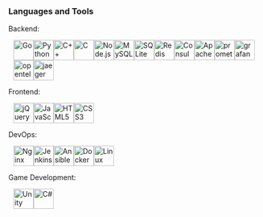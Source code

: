 
### Languages and Tools

Backend:
<div style="display: flex; flex-wrap: wrap; margin: 10px;">
  <img title="Go" src="https://cdn.jsdelivr.net/gh/devicons/devicon@latest/icons/go/go-original.svg" width="40" height="40" />
  <img title="Python" src="https://cdn.jsdelivr.net/gh/devicons/devicon@latest/icons/python/python-original.svg" width="40" height="40" />
  <img title="C++" src="https://cdn.jsdelivr.net/gh/devicons/devicon@latest/icons/cplusplus/cplusplus-original.svg" width="40" height="40" />
  <img title="C" src="https://cdn.jsdelivr.net/gh/devicons/devicon@latest/icons/c/c-original.svg" width="40" height="40" />
  <img title="Node.js" src="https://cdn.jsdelivr.net/gh/devicons/devicon@latest/icons/nodejs/nodejs-original.svg" width="40" height="40" />
  <img title="MySQL" src="https://cdn.jsdelivr.net/gh/devicons/devicon@latest/icons/mysql/mysql-original.svg" width="40" height="40" />
  <img title="SQLite" src="https://cdn.jsdelivr.net/gh/devicons/devicon@latest/icons/sqlite/sqlite-original.svg" width="40" height="40" />
  <img title="Redis" src="https://cdn.jsdelivr.net/gh/devicons/devicon@latest/icons/redis/redis-original.svg" width="40" height="40" />
  <img title="Consul" src="https://cdn.jsdelivr.net/gh/devicons/devicon@latest/icons/consul/consul-original.svg" width="40" height="40" />
  <img title="Apache Kafka" src="https://cdn.jsdelivr.net/gh/devicons/devicon@latest/icons/apachekafka/apachekafka-original.svg" width="40" height="40" />
  <img title="prometheus" src="https://cdn.jsdelivr.net/gh/devicons/devicon@latest/icons/prometheus/prometheus-original.svg" width="40" height="40" />
  <img title="grafana" src="https://cdn.jsdelivr.net/gh/devicons/devicon@latest/icons/grafana/grafana-original.svg" width="40" height="40" />
  <img title="opentelemetry" src="https://cdn.jsdelivr.net/gh/devicons/devicon@latest/icons/opentelemetry/opentelemetry-original.svg" width="40" height="40" />
  <img title="jaeger" src="https://cdn.jsdelivr.net/gh/devicons/devicon@latest/icons/jaegertracing/jaegertracing-original.svg" width="40" height="40" />
</div>

Frontend:
<div style="display: flex; flex-wrap: wrap; margin: 10px;">
  <img title="jQuery" src="https://cdn.jsdelivr.net/gh/devicons/devicon@latest/icons/jquery/jquery-original.svg" width="40" height="40" />
  <img title="JavaScript" src="https://cdn.jsdelivr.net/gh/devicons/devicon@latest/icons/javascript/javascript-original.svg" width="40" height="40" />
  <img title="HTML5" src="https://cdn.jsdelivr.net/gh/devicons/devicon@latest/icons/html5/html5-original.svg" width="40" height="40" />
  <img title="CSS3" src="https://cdn.jsdelivr.net/gh/devicons/devicon@latest/icons/css3/css3-original.svg" width="40" height="40" />
</div>

DevOps:
<div style="display: flex; flex-wrap: wrap; margin: 10px;">
  <img title="Nginx" src="https://cdn.jsdelivr.net/gh/devicons/devicon@latest/icons/nginx/nginx-original.svg" width="40" height="40" />
  <img title="Jenkins" src="https://cdn.jsdelivr.net/gh/devicons/devicon@latest/icons/jenkins/jenkins-original.svg" width="40" height="40" />
  <img title="Ansible" src="https://cdn.jsdelivr.net/gh/devicons/devicon@latest/icons/ansible/ansible-original.svg" width="40" height="40" />
  <img title="Docker" src="https://cdn.jsdelivr.net/gh/devicons/devicon@latest/icons/docker/docker-original.svg" width="40" height="40" />
  <img title="Linux" src="https://cdn.jsdelivr.net/gh/devicons/devicon@latest/icons/linux/linux-original.svg" width="40" height="40" />
</div>

Game Development:
<div style="display: flex; flex-wrap: wrap; margin: 10px;">
  <img title="Unity" src="https://cdn.jsdelivr.net/gh/devicons/devicon@latest/icons/unity/unity-original.svg" width="40" height="40" />
  <img title="C#" src="https://cdn.jsdelivr.net/gh/devicons/devicon@latest/icons/csharp/csharp-original.svg" width="40" height="40" />
</div>